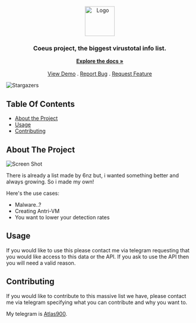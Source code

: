 <br/>
<p align="center">
  <a href="https://github.com/opsec-bot/Coeus">
    <img src="https://cdn.discordapp.com/attachments/1070855457167646845/1072359256306745414/images.png" alt="Logo" width="80" height="80">
  </a>

  <h3 align="center">Coeus project, the biggest virustotal info list.</h3>

  <p align="center">
    <a href="https://github.com/opsec-bot/Coeus"><strong>Explore the docs »</strong></a>
    <br/>
    <br/>
    <a href="https://github.com/opsec-bot/Coeus">View Demo</a>
    .
    <a href="https://github.com/opsec-bot/Coeus/issues">Report Bug</a>
    .
    <a href="https://github.com/opsec-bot/Coeus/issues">Request Feature</a>
  </p>
</p>

![Stargazers](https://img.shields.io/github/stars/opsec-bot/Coeus?style=social) 

## Table Of Contents

* [About the Project](#about-the-project)
* [Usage](#usage)
* [Contributing](#contributing)

## About The Project

![Screen Shot](https://cdn.upload.systems/uploads/BiEn9KEf.gif)

There is already a list made by 6nz but, i wanted something better and always growing. So i made my own!

Here's the use cases:

* Malware..?
* Creating Antri-VM
* You want to lower your detection rates

## Usage

If you would like to use this please contact me via telegram requesting that you would like access to this data or the API. If you ask to use the API then you will need a valid reason.

## Contributing

If you would like to contribute to this massive list we have, please contact me via telegram specifying what you can contribute and why you want to.

My telegram is [Atlas900](https://t.me/Atlas900).
